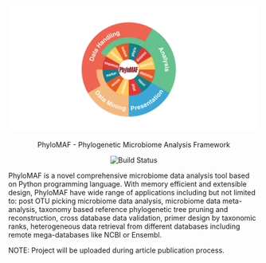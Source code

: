 <p align="center">
    <img src="https://raw.githubusercontent.com/mmtechslv/PhyloMAF/master/logo.png?token=AI5GEEUPZJWXRVI233DEVUTA3D3HI">
</p>
<p align="center">
    PhyloMAF - Phylogenetic Microbiome Analysis Framework
</p>
<p align="center">
    <img src="https://travis-ci.com/mmtechslv/PhyloMAF.svg?token=sBXDx4EANVBbNzh5fzox&branch=master" alt="Build Status">
</p>
<p>
    PhyloMAF is a novel comprehensive microbiome data analysis tool based on Python programming language. With memory efficient and extensible design, PhyloMAF have wide range of applications including but not limited to: post OTU picking microbiome data analysis, microbiome data meta-analysis, taxonomy based reference phylogenetic tree pruning and reconstruction, cross database data validation, primer design by taxonomic ranks, heterogeneous data retrieval from different databases including remote mega-databases like NCBI or Ensembl.
</p>

NOTE: Project will be uploaded during article publication process.


